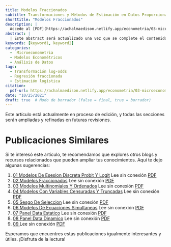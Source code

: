 ```yaml
---
title: Modelos Fraccionados
subtitle: Transformaciones y Métodos de Estimación en Datos Proporcionales
shorttitle: "Modelos Fraccionados"
description: |
  Accede al [PDF](https://achalmaedison.netlify.app/econometria/03-microeconometria/2021-10-25-02-modelos-fraccionados/index.pdf) completo aquí.
abstract: |
  | Este abstract será actualizado una vez que se complete el contenido final del artículo.
keywords: [keyword1, keyword2]
categories:
  -  Microeconometria
  - Modelos Econométricos
  - Análisis de Datos
tags:
  - Transformación log-odds
  - Regresión fraccionada
  - Estimación logística
citation:
  pdf-url: https://achalmaedison.netlify.app/econometria/03-microeconometria/2021-10-25-02-modelos-fraccionados/index.pdf
date: "10/25/2021"
draft: true  # Modo de borrador (false = final, true = borrador)
---
```








Este artículo está actualmente en proceso de edición, y todas las secciones serán ampliadas y refinadas en futuras revisiones.


# Publicaciones Similares

Si te interesó este artículo, te recomendamos que explores otros blogs y recursos relacionados que pueden ampliar tus conocimientos. Aquí te dejo algunas sugerencias:


1. [01 Modelos De Esesion Discreta Probit Y Logit](https://achalmaedison.netlify.app/econometria/03-microeconometria/2021-10-18-01-modelos-de-esesion-discreta-probit-y-logit) Lee sin conexión [PDF](https://achalmaedison.netlify.app/econometria/03-microeconometria/2021-10-18-01-modelos-de-esesion-discreta-probit-y-logit/index.pdf)
2. [02 Modelos Fraccionados](https://achalmaedison.netlify.app/econometria/03-microeconometria/2021-10-25-02-modelos-fraccionados) Lee sin conexión [PDF](https://achalmaedison.netlify.app/econometria/03-microeconometria/2021-10-25-02-modelos-fraccionados/index.pdf)
3. [03 Modelos Multinomiales Y Ordenados](https://achalmaedison.netlify.app/econometria/03-microeconometria/2021-11-01-03-modelos-multinomiales-y-ordenados) Lee sin conexión [PDF](https://achalmaedison.netlify.app/econometria/03-microeconometria/2021-11-01-03-modelos-multinomiales-y-ordenados/index.pdf)
4. [04 Modelos Con Variables Censuradas Y Truncadas](https://achalmaedison.netlify.app/econometria/03-microeconometria/2021-11-08-04-modelos-con-variables-censuradas-y-truncadas) Lee sin conexión [PDF](https://achalmaedison.netlify.app/econometria/03-microeconometria/2021-11-08-04-modelos-con-variables-censuradas-y-truncadas/index.pdf)
5. [05 Sesgo De Seleccion](https://achalmaedison.netlify.app/econometria/03-microeconometria/2021-11-15-05-sesgo-de-seleccion) Lee sin conexión [PDF](https://achalmaedison.netlify.app/econometria/03-microeconometria/2021-11-15-05-sesgo-de-seleccion/index.pdf)
6. [06 Modelos De Ecuaciones Simultaneas](https://achalmaedison.netlify.app/econometria/03-microeconometria/2021-11-22-06-modelos-de-ecuaciones-simultaneas) Lee sin conexión [PDF](https://achalmaedison.netlify.app/econometria/03-microeconometria/2021-11-22-06-modelos-de-ecuaciones-simultaneas/index.pdf)
7. [07 Panel Data Estatico](https://achalmaedison.netlify.app/econometria/03-microeconometria/2021-11-29-07-panel-data-estatico) Lee sin conexión [PDF](https://achalmaedison.netlify.app/econometria/03-microeconometria/2021-11-29-07-panel-data-estatico/index.pdf)
8. [08 Panel Data Dinamico](https://achalmaedison.netlify.app/econometria/03-microeconometria/2021-12-06-08-panel-data-dinamico) Lee sin conexión [PDF](https://achalmaedison.netlify.app/econometria/03-microeconometria/2021-12-06-08-panel-data-dinamico/index.pdf)
9. [09 ](https://achalmaedison.netlify.app/econometria/03-microeconometria/2021-12-13-09-) Lee sin conexión [PDF](https://achalmaedison.netlify.app/econometria/03-microeconometria/2021-12-13-09-/index.pdf)


Esperamos que encuentres estas publicaciones igualmente interesantes y útiles. ¡Disfruta de la lectura!

